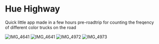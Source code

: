 # Hue Highway

Quick little app made in a few hours pre-roadtrip for counting the freqency of
different color trucks on the road

![IMG_4641](https://github.com/DrewJohnsonGT/hue-highway/assets/19674743/0c8192a5-75ba-460f-af69-09d418f95985)
![IMG_4641](https://github.com/DrewJohnsonGT/hue-highway/assets/19674743/fd83250c-662f-42ed-918e-14a7a6d7f082)
![IMG_4972](https://github.com/DrewJohnsonGT/hue-highway/assets/19674743/a6c0b71c-2905-44c4-ac20-21e4cccf39fb)
![IMG_4973](https://github.com/DrewJohnsonGT/hue-highway/assets/19674743/496dad25-5269-42d1-bc15-c76ea7f9f13f)
